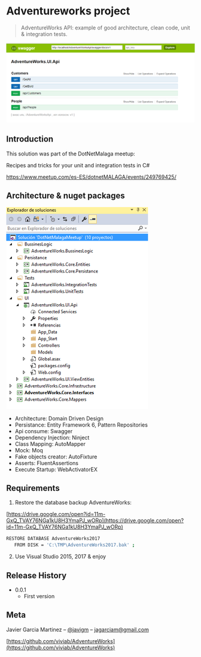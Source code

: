 # Adventureworks project
> AdventureWorks API: example of good architecture, clean code, unit & integration tests.

![](swagger.png)

## Introduction

This solution was part of the DotNetMalaga meetup: 

Recipes and tricks for your unit and integration tests in C#

https://www.meetup.com/es-ES/dotnetMALAGA/events/249769425/

## Architecture & nuget packages 

![](project.png)

- Architecture: Domain Driven Design
- Persistance: Entity Framework 6, Pattern Repositories
- Api consume: Swagger
- Dependency Injection: Ninject
- Class Mapping: AutoMapper
- Mock: Moq
- Fake objects creator: AutoFixture
- Asserts: FluentAssertions
- Execute Startup: WebActivatorEX

## Requirements

1) Restore the database backup AdventureWorks:

[https://drive.google.com/open?id=11m-GxQ_TVAY76NGa1kU8H3YmaPJ_wORp](https://drive.google.com/open?id=11m-GxQ_TVAY76NGa1kU8H3YmaPJ_wORp)

```sh
RESTORE DATABASE AdventureWorks2017  
   FROM DISK = 'C:\TMP\AdventureWorks2017.bak' ; 
```

2) Use Visual Studio 2015, 2017 & enjoy

## Release History

* 0.0.1
    * First version

## Meta

Javier Garcia Martinez – [@javigm](https://twitter.com/javigm) – jagarciam@gmail.com

[https://github.com/viviab/AdventureWorks](https://github.com/viviab/AdventureWorks)

